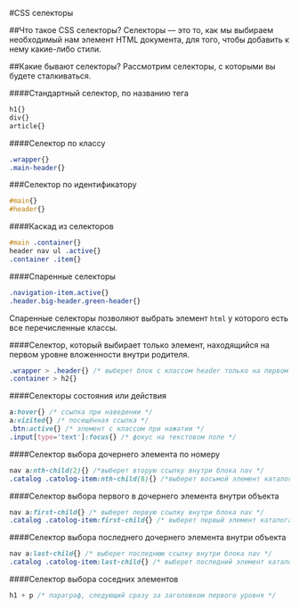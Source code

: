 #CSS селекторы

##Что такое CSS селекторы?
Селекторы — это то, как мы выбираем необходимый нам элемент HTML документа, для того, чтобы добавить к нему какие-либо стили.

##Какие бывают селекторы?
Рассмотрим селекторы, с которыми вы будете сталкиваться.

####Стандартный селектор, по названию тега

```css
h1{}
div{}
article{}
```
####Селектор по классу

```css
.wrapper{}
.main-header{}
```

###Селектор по идентификатору

```css
#main{}
#header{}
```

####Каскад из селекторов

```css
#main .container{}
header nav ul .active{}
.container .item{}
```

####Спаренные селекторы

```css
.navigation-item.active{}
.header.big-header.green-header{}
```

Спаренные селекторы позволяют выбрать элемент ```html``` у которого есть все перечисленные классы.

####Селектор, который выбирает только элемент, находящийся на первом уровне вложенности внутри родителя.

```css
.wrapper > .header{} /* выберет блок с классом header только на первом уровне внутри wrapper */
.container > h2{}
```

####Селекторы состояния или действия

```css
a:hover{} /* ссылка при наведении */
a:vizited{} /* посещённая ссылка */
.btn:active{} /* элемент с классом при нажатии */
.input[type='text']:focus{} /* фокус на текстовом поле */
```

####Селектор выбора дочернего элемента по номеру

```css
nav a:nth-child(2){} /*выберет вторую ссылку внутри блока nav */
.catalog .catolog-item:nth-child(8){} /*выберет восьмой элемент каталога */
```

####Селектор выбора первого в дочернего элемента внутри объекта

```css
nav a:first-child{} /* выберет первую ссылку внутри блока nav */
.catalog .catolog-item:first-child{} /* выберет первый элемент каталога */
```

####Селектор выбора последнего дочернего элемента внутри объекта

```css
nav a:last-child{} /* выберет последнюю ссылку внутри блока nav */
.catalog .catolog-item:last-child{} /* выберет последний элемент каталога */
```

####Селектор выбора соседних элементов

```css
h1 + p /* параграф, следующий сразу за заголовком первого уровня */
```
